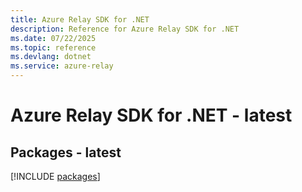 ```yaml
---
title: Azure Relay SDK for .NET
description: Reference for Azure Relay SDK for .NET
ms.date: 07/22/2025
ms.topic: reference
ms.devlang: dotnet
ms.service: azure-relay
---
```

# Azure Relay SDK for .NET - latest
## Packages - latest
[!INCLUDE [packages](relay-index.md)]
